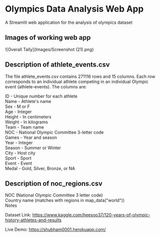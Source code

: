 # Olympics Data Analysis Web App
A Streamlit web application for the analysis of olympics dataset
  
## Images of working web app
  
![Overall Tally](Images/Screenshot (21).png)
  
## Description of athlete_events.csv
The file athlete_events.csv contains 271116 rows and 15 columns. Each row corresponds to an individual athlete competing in an individual Olympic event (athlete-events). The columns are:  
  
ID - Unique number for each athlete  
Name - Athlete's name  
Sex - M or F  
Age - Integer  
Height - In centimeters  
Weight - In kilograms  
Team - Team name  
NOC - National Olympic Committee 3-letter code  
Games - Year and season  
Year - Integer  
Season - Summer or Winter  
City - Host city  
Sport - Sport  
Event - Event  
Medal - Gold, Silver, Bronze, or NA  
  
## Description of noc_regions.csv  
NOC (National Olympic Committee 3 letter code)  
Country name (matches with regions in map_data("world"))  
Notes  
  
Dataset Link: https://www.kaggle.com/heesoo37/120-years-of-olympic-history-athletes-and-results
  
Live Demo: https://shubham0001.herokuapp.com/

